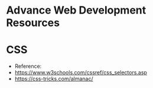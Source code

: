 # Advance Web Development Resources

# CSS
- Reference:
- https://www.w3schools.com/cssref/css_selectors.asp
- https://css-tricks.com/almanac/
